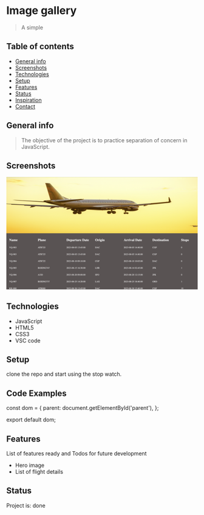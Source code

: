 # Image gallery

> A simple

## Table of contents

- [General info](#general-info)
- [Screenshots](#screenshots)
- [Technologies](#technologies)
- [Setup](#setup)
- [Features](#features)
- [Status](#status)
- [Inspiration](#inspiration)
- [Contact](#contact)

## General info

> The objective of the project is to practice separation of concern in
> JavaScript.

## Screenshots

![Example screenshot](./assets/screenshort.jpg)

## Technologies

- JavaScript
- HTML5
- CSS3
- VSC code

## Setup

clone the repo and start using the stop watch.

## Code Examples

const dom = {
    parent: document.getElementById('parent'),
};

export default dom;

## Features

List of features ready and Todos for future development

- Hero image
- List of flight details


## Status

Project is: done